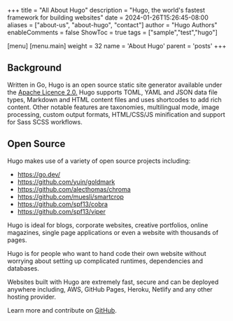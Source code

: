 +++
title = "All About Hugo"
description = "Hugo, the world's fastest framework for building websites"
date = 2024-01-26T15:26:45-08:00
aliases = ["about-us", "about-hugo", "contact"]
author = "Hugo Authors"
enableComments = false
ShowToc = true
tags = ["sample","test","hugo"]

[menu]
 [menu.main]
  weight = 32
  name = 'About Hugo'
  parent = 'posts'
+++

## Background  

Written in Go, Hugo is an open source static site generator available under the [Apache Licence 2.0.](https://github.com/gohugoio/hugo/blob/master/LICENSE) Hugo supports TOML, YAML and JSON data file types, Markdown and HTML content files and uses shortcodes to add rich content. Other notable features are taxonomies, multilingual mode, image processing, custom output formats, HTML/CSS/JS minification and support for Sass SCSS workflows.

<!--more-->

## Open Source

Hugo makes use of a variety of open source projects including:

* https://go.dev/
* https://github.com/yuin/goldmark
* https://github.com/alecthomas/chroma
* https://github.com/muesli/smartcrop
* https://github.com/spf13/cobra
* https://github.com/spf13/viper

Hugo is ideal for blogs, corporate websites, creative portfolios, online magazines, single page applications or even a website with thousands of pages.

Hugo is for people who want to hand code their own website without worrying about setting up complicated runtimes, dependencies and databases.

Websites built with Hugo are extremely fast, secure and can be deployed anywhere including, AWS, GitHub Pages, Heroku, Netlify and any other hosting provider.

Learn more and contribute on [GitHub](https://github.com/gohugoio).
